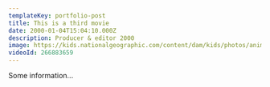 ```yaml
---
templateKey: portfolio-post
title: This is a third movie
date: 2000-01-04T15:04:10.000Z
description: Producer & editor 2000
image: https://kids.nationalgeographic.com/content/dam/kids/photos/animals/Mammals/Q-Z/sloth-beach-upside-down.adapt.945.1.jpg
videoId: 266883659
---
```


Some information...
